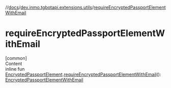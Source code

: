 //[docs](../../index.md)/[dev.inmo.tgbotapi.extensions.utils](index.md)/[requireEncryptedPassportElementWithEmail](require-encrypted-passport-element-with-email.md)



# requireEncryptedPassportElementWithEmail  
[common]  
Content  
inline fun [EncryptedPassportElement](../dev.inmo.tgbotapi.types.passport.encrypted.abstracts/-encrypted-passport-element/index.md).[requireEncryptedPassportElementWithEmail](require-encrypted-passport-element-with-email.md)(): [EncryptedPassportElementWithEmail](../dev.inmo.tgbotapi.types.passport.encrypted.abstracts/-encrypted-passport-element-with-email/index.md)  



